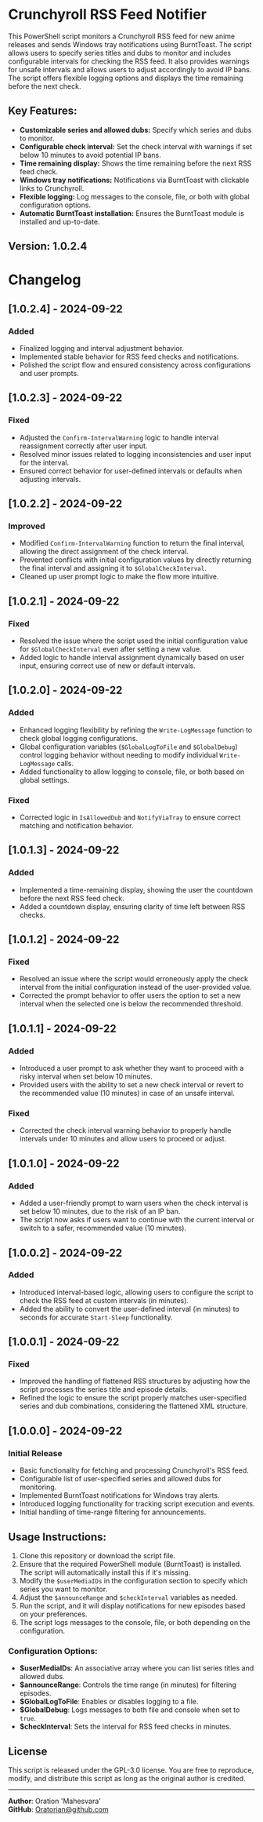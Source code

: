 # Crunchyroll RSS Feed Notifier

This PowerShell script monitors a Crunchyroll RSS feed for new anime releases and sends Windows tray notifications using BurntToast. The script allows users to specify series titles and dubs to monitor and includes configurable intervals for checking the RSS feed. It also provides warnings for unsafe intervals and allows users to adjust accordingly to avoid IP bans. The script offers flexible logging options and displays the time remaining before the next check.

## Key Features:
- **Customizable series and allowed dubs:** Specify which series and dubs to monitor.
- **Configurable check interval:** Set the check interval with warnings if set below 10 minutes to avoid potential IP bans.
- **Time remaining display:** Shows the time remaining before the next RSS feed check.
- **Windows tray notifications:** Notifications via BurntToast with clickable links to Crunchyroll.
- **Flexible logging:** Log messages to the console, file, or both with global configuration options.
- **Automatic BurntToast installation:** Ensures the BurntToast module is installed and up-to-date.

## Version: 1.0.2.4

# Changelog

## [1.0.2.4] - 2024-09-22
### Added
- Finalized logging and interval adjustment behavior.
- Implemented stable behavior for RSS feed checks and notifications.
- Polished the script flow and ensured consistency across configurations and user prompts.

## [1.0.2.3] - 2024-09-22
### Fixed
- Adjusted the `Confirm-IntervalWarning` logic to handle interval reassignment correctly after user input.
- Resolved minor issues related to logging inconsistencies and user input for the interval.
- Ensured correct behavior for user-defined intervals or defaults when adjusting intervals.

## [1.0.2.2] - 2024-09-22
### Improved
- Modified `Confirm-IntervalWarning` function to return the final interval, allowing the direct assignment of the check interval.
- Prevented conflicts with initial configuration values by directly returning the final interval and assigning it to `$GlobalCheckInterval`.
- Cleaned up user prompt logic to make the flow more intuitive.

## [1.0.2.1] - 2024-09-22
### Fixed
- Resolved the issue where the script used the initial configuration value for `$GlobalCheckInterval` even after setting a new value.
- Added logic to handle interval assignment dynamically based on user input, ensuring correct use of new or default intervals.

## [1.0.2.0] - 2024-09-22
### Added
- Enhanced logging flexibility by refining the `Write-LogMessage` function to check global logging configurations.
- Global configuration variables (`$GlobalLogToFile` and `$GlobalDebug`) control logging behavior without needing to modify individual `Write-LogMessage` calls.
- Added functionality to allow logging to console, file, or both based on global settings.
  
### Fixed
- Corrected logic in `IsAllowedDub` and `NotifyViaTray` to ensure correct matching and notification behavior.

## [1.0.1.3] - 2024-09-22
### Added
- Implemented a time-remaining display, showing the user the countdown before the next RSS feed check.
- Added a countdown display, ensuring clarity of time left between RSS checks.

## [1.0.1.2] - 2024-09-22
### Fixed
- Resolved an issue where the script would erroneously apply the check interval from the initial configuration instead of the user-provided value.
- Corrected the prompt behavior to offer users the option to set a new interval when the selected one is below the recommended threshold.

## [1.0.1.1] - 2024-09-22
### Added
- Introduced a user prompt to ask whether they want to proceed with a risky interval when set below 10 minutes.
- Provided users with the ability to set a new check interval or revert to the recommended value (10 minutes) in case of an unsafe interval.
  
### Fixed
- Corrected the check interval warning behavior to properly handle intervals under 10 minutes and allow users to proceed or adjust.

## [1.0.1.0] - 2024-09-22
### Added
- Added a user-friendly prompt to warn users when the check interval is set below 10 minutes, due to the risk of an IP ban.
- The script now asks if users want to continue with the current interval or switch to a safer, recommended value (10 minutes).

## [1.0.0.2] - 2024-09-22
### Added
- Introduced interval-based logic, allowing users to configure the script to check the RSS feed at custom intervals (in minutes).
- Added the ability to convert the user-defined interval (in minutes) to seconds for accurate `Start-Sleep` functionality.

## [1.0.0.1] - 2024-09-22
### Fixed
- Improved the handling of flattened RSS structures by adjusting how the script processes the series title and episode details.
- Refined the logic to ensure the script properly matches user-specified series and dub combinations, considering the flattened XML structure.

## [1.0.0.0] - 2024-09-22
### Initial Release
- Basic functionality for fetching and processing Crunchyroll's RSS feed.
- Configurable list of user-specified series and allowed dubs for monitoring.
- Implemented BurntToast notifications for Windows tray alerts.
- Introduced logging functionality for tracking script execution and events.
- Initial handling of time-range filtering for announcements.

## Usage Instructions:
1. Clone this repository or download the script file.
2. Ensure that the required PowerShell module (BurntToast) is installed. The script will automatically install this if it's missing.
3. Modify the `$userMediaIDs` in the configuration section to specify which series you want to monitor.
4. Adjust the `$announceRange` and `$checkInterval` variables as needed.
5. Run the script, and it will display notifications for new episodes based on your preferences.
6. The script logs messages to the console, file, or both depending on the configuration.

### Configuration Options:
- **$userMediaIDs**: An associative array where you can list series titles and allowed dubs.
- **$announceRange**: Controls the time range (in minutes) for filtering episodes.
- **$GlobalLogToFile**: Enables or disables logging to a file.
- **$GlobalDebug**: Logs messages to both file and console when set to `true`.
- **$checkInterval**: Sets the interval for RSS feed checks in minutes.


## License

This script is released under the GPL-3.0 license. You are free to reproduce, modify, and distribute this script as long as the original author is credited.

---


**Author**: Oration 'Mahesvara'  
**GitHub**: [Oratorian@github.com](https://github.com/Oratorian)